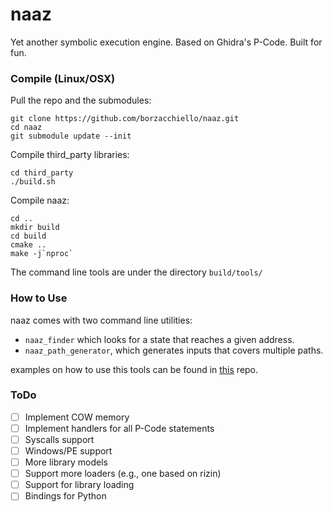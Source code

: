 # naaz

Yet another symbolic execution engine. Based on Ghidra's P-Code. Built for fun.

### Compile (Linux/OSX)

Pull the repo and the submodules:

```
git clone https://github.com/borzacchiello/naaz.git
cd naaz
git submodule update --init
```

Compile third_party libraries:

```
cd third_party
./build.sh
```

Compile naaz:

```
cd ..
mkdir build
cd build
cmake ..
make -j`nproc`
```

The command line tools are under the directory `build/tools/`

### How to Use

naaz comes with two command line utilities:
- `naaz_finder` which looks for a state that reaches a given address.
- `naaz_path_generator`, which generates inputs that covers multiple paths.

examples on how to use this tools can be found in [this](https://github.com/borzacchiello/naaz-tests) repo.

### ToDo

- [ ] Implement COW memory
- [ ] Implement handlers for all P-Code statements
- [ ] Syscalls support
- [ ] Windows/PE support
- [ ] More library models
- [ ] Support more loaders (e.g., one based on rizin)
- [ ] Support for library loading
- [ ] Bindings for Python
